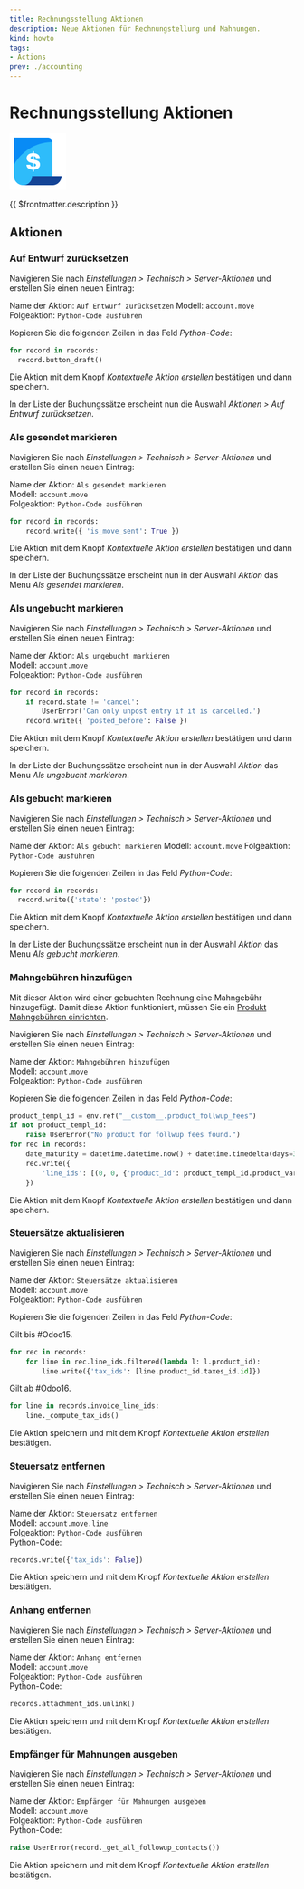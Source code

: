 ```yaml
---
title: Rechnungsstellung Aktionen
description: Neue Aktionen für Rechnungstellung und Mahnungen.
kind: howto
tags:
- Actions
prev: ./accounting
---
```

# Rechnungsstellung Aktionen
![icons_odoo_account](attachments/icons_odoo_account.png)

{{ $frontmatter.description }}

## Aktionen

### Auf Entwurf zurücksetzen

Navigieren Sie nach *Einstellungen > Technisch > Server-Aktionen* und erstellen Sie einen neuen Eintrag:

Name der Aktion: `Auf Entwurf zurücksetzen`
Modell: `account.move`
Folgeaktion: `Python-Code ausführen`

Kopieren Sie die folgenden Zeilen in das Feld *Python-Code*:

```python
for record in records:  
  record.button_draft()
```

Die Aktion mit dem Knopf *Kontextuelle Aktion erstellen* bestätigen und dann speichern.

In der Liste der Buchungssätze erscheint nun die Auswahl *Aktionen > Auf Entwurf zurücksetzen*.

### Als gesendet markieren

Navigieren Sie nach *Einstellungen > Technisch > Server-Aktionen* und erstellen Sie einen neuen Eintrag:

Name der Aktion: `Als gesendet markieren`\
Modell: `account.move`\
Folgeaktion: `Python-Code ausführen`

```python
for record in records:
	record.write({ 'is_move_sent': True })
```

Die Aktion mit dem Knopf *Kontextuelle Aktion erstellen* bestätigen und dann speichern.

In der Liste der Buchungssätze erscheint nun in der Auswahl *Aktion* das Menu *Als gesendet markieren*.

### Als ungebucht markieren

Navigieren Sie nach *Einstellungen > Technisch > Server-Aktionen* und erstellen Sie einen neuen Eintrag:

Name der Aktion: `Als ungebucht markieren`\
Modell: `account.move`\
Folgeaktion: `Python-Code ausführen`

```python
for record in records:
	if record.state != 'cancel':
		UserError('Can only unpost entry if it is cancelled.')
	record.write({ 'posted_before': False })
```

Die Aktion mit dem Knopf *Kontextuelle Aktion erstellen* bestätigen und dann speichern.

In der Liste der Buchungssätze erscheint nun in der Auswahl *Aktion* das Menu *Als ungebucht markieren*.

### Als gebucht markieren

Navigieren Sie nach *Einstellungen > Technisch > Server-Aktionen* und erstellen Sie einen neuen Eintrag:

Name der Aktion: `Als gebucht markieren`
Modell: `account.move`
Folgeaktion: `Python-Code ausführen`

Kopieren Sie die folgenden Zeilen in das Feld *Python-Code*:

```python
for record in records:
  record.write({'state': 'posted'})
```

Die Aktion mit dem Knopf *Kontextuelle Aktion erstellen* bestätigen und dann speichern.

In der Liste der Buchungssätze erscheint nun in der Auswahl *Aktion* das Menu *Als gebucht markieren*.


### Mahngebühren hinzufügen

Mit dieser Aktion wird einer gebuchten Rechnung eine Mahngebühr hinzugefügt. Damit diese Aktion funktioniert, müssen Sie ein [Produkt Mahngebühren einrichten](Invoicing%20Reminder.md#Produkt%20Mahngebühren%20einrichten).

Navigieren Sie nach *Einstellungen > Technisch > Server-Aktionen* und erstellen Sie einen neuen Eintrag:

Name der Aktion: `Mahngebühren hinzufügen`\
Modell: `account.move`\
Folgeaktion: `Python-Code ausführen`

Kopieren Sie die folgenden Zeilen in das Feld *Python-Code*:

```python
product_templ_id = env.ref("__custom__.product_follwup_fees")
if not product_templ_id:
	raise UserError("No product for follwup fees found.")
for rec in records:
	date_maturity = datetime.datetime.now() + datetime.timedelta(days=30)
	rec.write({
		'line_ids': [(0, 0, {'product_id': product_templ_id.product_variant_id.id, 'date_maturity': date_maturity })]
	})

```

Die Aktion mit dem Knopf *Kontextuelle Aktion erstellen* bestätigen und dann speichern.


### Steuersätze aktualisieren

Navigieren Sie nach *Einstellungen > Technisch > Server-Aktionen* und erstellen Sie einen neuen Eintrag:

Name der Aktion: `Steuersätze aktualisieren`\
Modell: `account.move`\
Folgeaktion: `Python-Code ausführen`

Kopieren Sie die folgenden Zeilen in das Feld *Python-Code*:

Gilt bis #Odoo15.

```python
for rec in records:
	for line in rec.line_ids.filtered(lambda l: l.product_id):
		line.write({'tax_ids': [line.product_id.taxes_id.id]})
```

Gilt ab #Odoo16.

```python
for line in records.invoice_line_ids:
	line._compute_tax_ids()
```

Die Aktion speichern und mit dem Knopf *Kontextuelle Aktion erstellen* bestätigen.

### Steuersatz entfernen

Navigieren Sie nach *Einstellungen > Technisch > Server-Aktionen* und erstellen Sie einen neuen Eintrag:

Name der Aktion: `Steuersatz entfernen`\
Modell: `account.move.line`\
Folgeaktion: `Python-Code ausführen`\
Python-Code:

```python
records.write({'tax_ids': False})
```

Die Aktion speichern und mit dem Knopf *Kontextuelle Aktion erstellen* bestätigen.

### Anhang entfernen

Navigieren Sie nach *Einstellungen > Technisch > Server-Aktionen* und erstellen Sie einen neuen Eintrag:

Name der Aktion: `Anhang entfernen`\
Modell: `account.move`\
Folgeaktion: `Python-Code ausführen`\
Python-Code:

```python
records.attachment_ids.unlink()
```

Die Aktion speichern und mit dem Knopf *Kontextuelle Aktion erstellen* bestätigen.

### Empfänger für Mahnungen ausgeben


Navigieren Sie nach *Einstellungen > Technisch > Server-Aktionen* und erstellen Sie einen neuen Eintrag:

Name der Aktion: `Empfänger für Mahnungen ausgeben`\
Modell: `account.move`\
Folgeaktion: `Python-Code ausführen`\
Python-Code:

```python
raise UserError(record._get_all_followup_contacts())
```

Die Aktion speichern und mit dem Knopf *Kontextuelle Aktion erstellen* bestätigen.